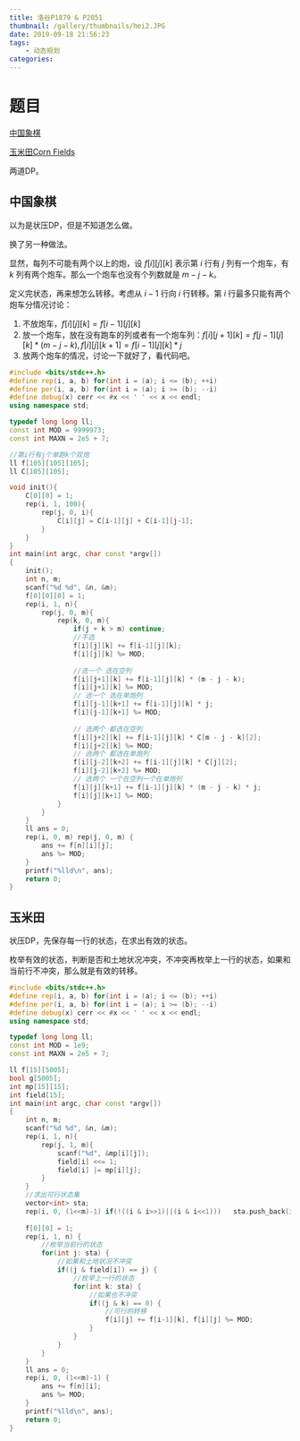 ```yaml
---
title: 洛谷P1879 & P2051
thumbnail: /gallery/thumbnails/hei2.JPG
date: 2019-09-18 21:56:23
tags: 
    - 动态规划
categories: 
---
```


# 题目

[中国象棋](https://www.luogu.org/problem/P2051)

[玉米田Corn Fields](https://www.luogu.org/problem/P1879)

两道DP。

<!--more-->

## 中国象棋

以为是状压DP，但是不知道怎么做。

换了另一种做法。

显然，每列不可能有两个以上的炮，设 $f[i][j][k]$ 表示第 $i$ 行有 $j$ 列有一个炮车，有 $k$ 列有两个炮车。那么一个炮车也没有个列数就是 $m-j-k$。

定义完状态，再来想怎么转移。考虑从 $i-1$ 行向 $i$ 行转移。第 $i$ 行最多只能有两个炮车分情况讨论：

1. 不放炮车，$f[i][j][k] = f[i-1][j][k]$
2. 放一个炮车，放在没有跑车的列或者有一个炮车列：$f[i][j+1][k] = f[j-1][j][k] * (m-j-k), f[i][j][k+1] = f[i-1][j][k]*j$
3. 放两个炮车的情况，讨论一下就好了，看代码吧。

~~~cpp
#include <bits/stdc++.h>
#define rep(i, a, b) for(int i = (a); i <= (b); ++i)
#define per(i, a, b) for(int i = (a); i >= (b); --i)
#define debug(x) cerr << #x << ' ' << x << endl;
using namespace std;

typedef long long ll;
const int MOD = 9999973;
const int MAXN = 2e5 + 7;

//第i行有j个单跑k个双炮
ll f[105][105][105];
ll C[105][105];

void init(){
    C[0][0] = 1;
    rep(i, 1, 100){
        rep(j, 0, i){
            C[i][j] = C[i-1][j] + C[i-1][j-1];
        }
    }
}
int main(int argc, char const *argv[])
{
    init();
    int n, m;
    scanf("%d %d", &n, &m);
    f[0][0][0] = 1;
    rep(i, 1, n){
        rep(j, 0, m){
            rep(k, 0, m){
                if(j + k > m) continue;
                //不选
                f[i][j][k] += f[i-1][j][k];
                f[i][j][k] %= MOD;
                
                //选一个 选在空列
                f[i][j+1][k] += f[i-1][j][k] * (m - j - k);
                f[i][j+1][k] %= MOD;
                // 选一个 选在单炮列
                f[i][j-1][k+1] += f[i-1][j][k] * j;
                f[i][j-1][k+1] %= MOD;
                
                // 选两个 都选在空列
                f[i][j+2][k] += f[i-1][j][k] * C[m - j - k][2];
                f[i][j+2][k] %= MOD;
                // 选两个 都选在单炮列
                f[i][j-2][k+2] += f[i-1][j][k] * C[j][2];
                f[i][j-2][k+2] %= MOD;
                // 选两个 一个在空列一个在单炮列
                f[i][j][k+1] += f[i-1][j][k] * (m - j - k) * j;
                f[i][j][k+1] %= MOD;
            }
        }
    }
    ll ans = 0;
    rep(i, 0, m) rep(j, 0, m) {
        ans += f[n][i][j];
        ans %= MOD;
    }
    printf("%lld\n", ans);
    return 0;
}
~~~



## 玉米田

状压DP，先保存每一行的状态，在求出有效的状态。

枚举有效的状态，判断是否和土地状况冲突，不冲突再枚举上一行的状态，如果和当前行不冲突，那么就是有效的转移。

~~~cpp
#include <bits/stdc++.h>
#define rep(i, a, b) for(int i = (a); i <= (b); ++i)
#define per(i, a, b) for(int i = (a); i >= (b); --i)
#define debug(x) cerr << #x << ' ' << x << endl;
using namespace std;

typedef long long ll;
const int MOD = 1e9;
const int MAXN = 2e5 + 7;

ll f[15][5005];
bool g[5005];
int mp[15][15];
int field[15];
int main(int argc, char const *argv[])
{
    int n, m;
    scanf("%d %d", &n, &m);
    rep(i, 1, n){
        rep(j, 1, m){
            scanf("%d", &mp[i][j]);
            field[i] <<= 1;
            field[i] |= mp[i][j];
        }
    }
    //求出可行状态集
    vector<int> sta;
    rep(i, 0, (1<<m)-1) if(!((i & i>>1)||(i & i<<1)))   sta.push_back(i);
    
    f[0][0] = 1;
    rep(i, 1, n) {
        //枚举当前行的状态
        for(int j: sta) {
            //如果和土地状况不冲突
            if((j & field[i]) == j) {
                //枚举上一行的状态
                for(int k: sta) {
                    //如果也不冲突
                    if((j & k) == 0) {
                        //可行的转移
                        f[i][j] += f[i-1][k], f[i][j] %= MOD;
                    }
                }
            }
        }
    }
    ll ans = 0;
    rep(i, 0, (1<<m)-1) {
        ans += f[n][i];
        ans %= MOD;
    }
    printf("%lld\n", ans);
    return 0;
}
~~~



